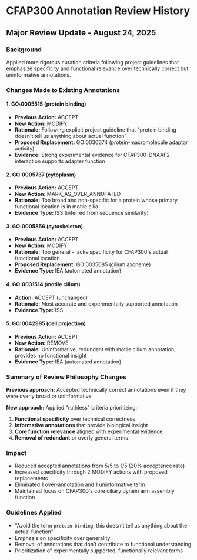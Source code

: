 # CFAP300 Annotation Review History

## Major Review Update - August 24, 2025

### Background
Applied more rigorous curation criteria following project guidelines that emphasize specificity and functional relevance over technically correct but uninformative annotations.

### Changes Made to Existing Annotations

#### 1. GO:0005515 (protein binding)
- **Previous Action:** ACCEPT
- **New Action:** MODIFY
- **Rationale:** Following explicit project guideline that "protein binding doesn't tell us anything about actual function"
- **Proposed Replacement:** GO:0030674 (protein-macromolecule adaptor activity)
- **Evidence:** Strong experimental evidence for CFAP300-DNAAF2 interaction supports adapter function

#### 2. GO:0005737 (cytoplasm)  
- **Previous Action:** ACCEPT
- **New Action:** MARK_AS_OVER_ANNOTATED
- **Rationale:** Too broad and non-specific for a protein whose primary functional location is in motile cilia
- **Evidence Type:** ISS (inferred from sequence similarity)

#### 3. GO:0005856 (cytoskeleton)
- **Previous Action:** ACCEPT  
- **New Action:** MODIFY
- **Rationale:** Too general - lacks specificity for CFAP300's actual functional location
- **Proposed Replacement:** GO:0035085 (cilium axoneme)
- **Evidence Type:** IEA (automated annotation)

#### 4. GO:0031514 (motile cilium)
- **Action:** ACCEPT (unchanged)
- **Rationale:** Most accurate and experimentally supported annotation
- **Evidence Type:** ISS

#### 5. GO:0042995 (cell projection)
- **Previous Action:** ACCEPT
- **New Action:** REMOVE
- **Rationale:** Uninformative, redundant with motile cilium annotation, provides no functional insight
- **Evidence Type:** IEA (automated annotation)

### Summary of Review Philosophy Changes

**Previous approach:** Accepted technically correct annotations even if they were overly broad or uninformative

**New approach:** Applied "ruthless" criteria prioritizing:
1. **Functional specificity** over technical correctness
2. **Informative annotations** that provide biological insight
3. **Core function relevance** aligned with experimental evidence
4. **Removal of redundant** or overly general terms

### Impact
- Reduced accepted annotations from 5/5 to 1/5 (20% acceptance rate)
- Increased specificity through 2 MODIFY actions with proposed replacements
- Eliminated 1 over-annotation and 1 uninformative term
- Maintained focus on CFAP300's core ciliary dynein arm assembly function

### Guidelines Applied
- "Avoid the term `protein binding`, this doesn't tell us anything about the actual function"
- Emphasis on specificity over generality
- Removal of annotations that don't contribute to functional understanding
- Prioritization of experimentally supported, functionally relevant terms